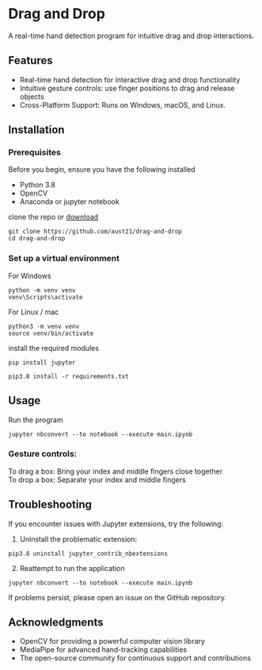 # Drag and Drop

A real-time hand detection program for intuitive drag and drop interactions.

## Features

- Real-time hand detection for interactive drag and drop functionality
- Intuitive gesture controls: use finger positions to drag and release objects
- Cross-Platform Support: Runs on Windows, macOS, and Linux.

## Installation

### Prerequisites
Before you begin, ensure you have the following installed

- Python 3.8
- OpenCV
- Anaconda or jupyter notebook

clone the repo or [download](https://github.com/aust21/drag-and-drop/archive/refs/heads/main.zip)

```
git clone https://github.com/aust21/drag-and-drop
cd drag-and-drop
```

### Set up a virtual environment

For Windows

```
python -m venv venv
venv\Scripts\activate
```

For Linux / mac

```
python3 -m venv venv
source venv/bin/activate
```

install the required modules

```
pip install jupyter
```

```
pip3.8 install -r requirements.txt
```

## Usage
Run the program

```
jupyter nbconvert --to notebook --execute main.ipynb
```
### Gesture controls:
To drag a box: Bring your index and middle fingers close together  
To drop a box: Separate your index and middle fingers

## Troubleshooting
If you encounter issues with Jupyter extensions, try the following:

1. Uninstall the problematic extension:
```
pip3.8 uninstall jupyter_contrib_nbextensions
```

2. Reattempt to run the application
```
jupyter nbconvert --to notebook --execute main.ipynb
```
If problems persist, please open an issue on the GitHub repository.


## Acknowledgments
- OpenCV for providing a powerful computer vision library
- MediaPipe for advanced hand-tracking capabilities
- The open-source community for continuous support and contributions
